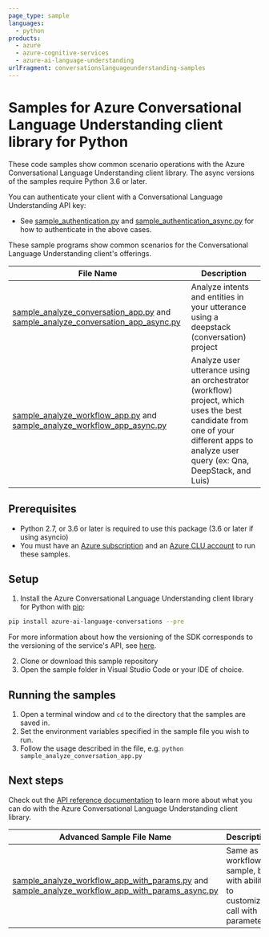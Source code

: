 ```yaml
---
page_type: sample
languages:
  - python
products:
  - azure
  - azure-cognitive-services
  - azure-ai-language-understanding
urlFragment: conversationslanguageunderstanding-samples
---
```


# Samples for Azure Conversational Language Understanding client library for Python

These code samples show common scenario operations with the Azure Conversational Language Understanding client library.
The async versions of the samples require Python 3.6 or later.

You can authenticate your client with a Conversational Language Understanding API key:

- See [sample_authentication.py][sample_authentication] and [sample_authentication_async.py][sample_authentication_async] for how to authenticate in the above cases.

These sample programs show common scenarios for the Conversational Language Understanding client's offerings.

| **File Name**                                                                                                                                               | **Description**                                                                                                                                                                     |
| ----------------------------------------------------------------------------------------------------------------------------------------------------------- | ----------------------------------------------------------------------------------------------------------------------------------------------------------------------------------- |
| [sample_analyze_conversation_app.py][sample_analyze_conversation_app] and [sample_analyze_conversation_app_async.py][sample_analyze_conversation_app_async] | Analyze intents and entities in your utterance using a deepstack (conversation) project                                                                                             |
| [sample_analyze_workflow_app.py][sample_analyze_workflow_app] and [sample_analyze_workflow_app_async.py][sample_analyze_workflow_app_async]                 | Analyze user utterance using an orchestrator (workflow) project, which uses the best candidate from one of your different apps to analyze user query (ex: Qna, DeepStack, and Luis) |

## Prerequisites

- Python 2.7, or 3.6 or later is required to use this package (3.6 or later if using asyncio)
- You must have an [Azure subscription][azure_subscription] and an
  [Azure CLU account][azure_clu_account] to run these samples.

## Setup

1. Install the Azure Conversational Language Understanding client library for Python with [pip][pip]:

```bash
pip install azure-ai-language-conversations --pre
```

For more information about how the versioning of the SDK corresponds to the versioning of the service's API, see [here][versioning_story_readme].

2. Clone or download this sample repository
3. Open the sample folder in Visual Studio Code or your IDE of choice.

## Running the samples

1. Open a terminal window and `cd` to the directory that the samples are saved in.
2. Set the environment variables specified in the sample file you wish to run.
3. Follow the usage described in the file, e.g. `python sample_analyze_conversation_app.py`

## Next steps

Check out the [API reference documentation][api_reference_documentation] to learn more about
what you can do with the Azure Conversational Language Understanding client library.

| **Advanced Sample File Name**                                                                                                                                                               | **Description**                                                                                  |
| ------------------------------------------------------------------------------------------------------------------------------------------------------------------------------------------- | ------------------------------------------------------------------------------------------------ |
| [sample_analyze_workflow_app_with_params.py][sample_analyze_workflow_app_with_params] and [sample_analyze_workflow_app_with_params_async.py][sample_analyze_workflow_app_with_params_async] | Same as workflow sample, but with ability to customize call with parameters                      |

[azure_subscription]: https://azure.microsoft.com/free/
[azure_clu_account]: https://language.azure.com/clu/projects
[pip]: https://pypi.org/project/pip/
[sample_authentication]: https://github.com/Azure/azure-sdk-for-python/blob/main/sdk/cognitivelanguage/azure-ai-language-conversations/samples/sample_authentication.py
[sample_authentication_async]: https://github.com/Azure/azure-sdk-for-python/blob/main/sdk/cognitivelanguage/azure-ai-language-conversations/samples/async/sample_authentication_async.py
[sample_analyze_conversation_app]: https://github.com/Azure/azure-sdk-for-python/blob/main/sdk/cognitivelanguage/azure-ai-language-conversations/samples/sample_analyze_conversation_app.py
[sample_analyze_conversation_app_async]: https://github.com/Azure/azure-sdk-for-python/blob/main/sdk/cognitivelanguage/azure-ai-language-conversations/samples/async/sample_analyze_conversation_app_async.py
[sample_analyze_workflow_app]: https://github.com/Azure/azure-sdk-for-python/tree/main/sdk/cognitivelanguage/azure-ai-language-conversations/samples/sample_analyze_workflow_app.py
[sample_analyze_workflow_app_async]: https://github.com/Azure/azure-sdk-for-python/tree/main/sdk/cognitivelanguage/azure-ai-language-conversations/samples/async/sample_analyze_workflow_app_async.py
[sample_analyze_workflow_app_with_params]: https://github.com/Azure/azure-sdk-for-python/blob/main/sdk/cognitivelanguage/azure-ai-language-conversations/samples/sample_analyze_workflow_app_with_params.py
[sample_analyze_workflow_app_with_params_async]: https://github.com/Azure/azure-sdk-for-python/blob/main/sdk/cognitivelanguage/azure-ai-language-conversations/samples/async/sample_analyze_workflow_app_with_params_async.py
[api_reference_documentation]: https://language.azure.com/clu/projects
[versioning_story_readme]: https://github.com/Azure/azure-sdk-for-python/tree/main/sdk/cognitivelanguage/azure-ai-language-conversations#install-the-package
